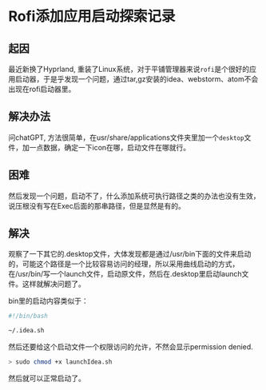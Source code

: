 # Rofi添加应用启动探索记录

## 起因

最近新换了Hyprland, 重装了Linux系统，对于平铺管理器来说`rofi`是个很好的应用启动器，于是乎发现一个问题，通过tar,gz安装的idea、webstorm、atom不会出现在rofi启动器里。

## 解决办法

问chatGPT, 方法很简单，在usr/share/applications文件夹里加一个`desktop`文件，加一点数据，确定一下icon在哪，启动文件在哪就行。

## 困难

然后发现一个问题，启动不了，什么添加系统可执行路径之类的办法也没有生效，说压根没有写在Exec后面的那串路径，但是显然是有的。

## 解决

观察了一下其它的.desktop文件，大体发现都是通过/usr/bin下面的文件来启动的，可能这个路径是一个比较容易访问的经理，所以采用曲线启动的方式，在/usr/bin/写一个launch文件，启动原文件，然后在.desktop里启动launch文件。这样就解决问题了。

bin里的启动内容类似于：

```sh
#!/bin/bash

~/.idea.sh
```



然后还要给这个启动文件一个权限访问的允许，不然会显示permission denied.

```bash
> sudo chmod +x launchIdea.sh
```

然后就可以正常启动了。